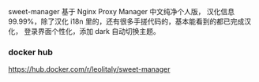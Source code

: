 sweet-manager 基于 Nginx Proxy Manager 中文纯净个人版，
汉化信息 99.99%，除了汉化 i18n 里的，还有很多手搓代码的，基本能看到的都已完成汉化，
登录界面个性化，添加 dark 自动切换主题。
### docker hub
https://hub.docker.com/r/leolitaly/sweet-manager
